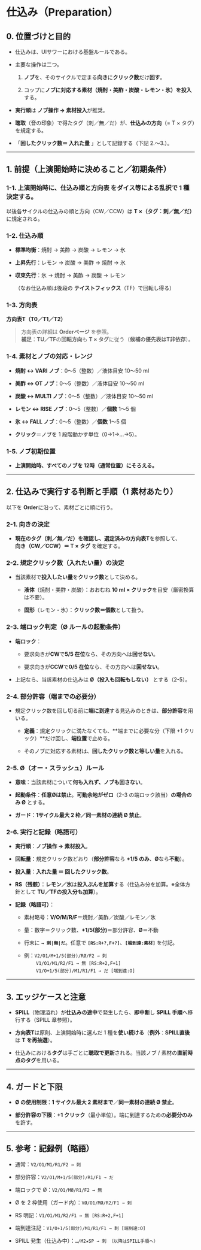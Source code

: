 # 仕込み（Preparation）

## 0. 位置づけと目的

- 仕込みは、UIサワーにおける基盤ルールである。
    
- 主要な操作は二つ。
    
    1. **ノブ**を、そのサイクルで定まる**向き**に**クリック数**だけ**回す**。
        
    2. コップに**ノブに対応する素材（焼酎・美酢・炭酸・レモン・氷）を投入**する。
        
- **実行順**は **ノブ操作 → 素材投入**が推奨。
    
- **聴取**（音の印象）で得たタグ（刺／無／だ）が、**仕込みの方向**（= T × タグ）を規定する。
    
- 「**回したクリック数＝ 入れた量** 」として記録する（下記 2.〜3.）。
    

---

## 1. 前提（上演開始時に決めること／初期条件）

### 1-1. 上演開始時に、仕込み順と方向表 をダイス等による乱択で 1 種決定する。  
以後各サイクルの仕込みの順と方向（CW／CCW）は **T ×（タグ：刺／無／だ）** に規定される。

### 1-2. 仕込み順 

- **標準均衡**：焼酎 → 美酢 → 炭酸 → レモン → 氷
    
- **上昇先行**：レモン → 炭酸 → 美酢 → 焼酎 → 氷
    
- **収束先行**：氷 → 焼酎 → 美酢 → 炭酸 → レモン  
    
    （なお仕込み順は後段の **テイストフィックス**（TF）で回転し得る）


### 1-3. 方向表

 **方向表T（T0／T1／T2）** 

> 方向表の詳細は **Orderページ** を参照。  
> **補足**：**TU／TF**の**回転方向**も **T × タグ**に従う（**候補の優先表はT非依存**）。

### 1-4. 素材とノブの対応・レンジ

- **焼酎 ↔ VARI ノブ**：0〜5（整数）／液体目安 10〜50 ml
    
- **美酢 ↔ OT ノブ**：0〜5（整数）／液体目安 10〜50 ml
    
- **炭酸 ↔ MULTI ノブ**：0〜5（整数）／液体目安 10〜50 ml
    
- **レモン ↔ RISE ノブ**：0〜5（整数）／**個数** 1〜5 個
    
- **氷 ↔ FALL ノブ**：0〜5（整数）／**個数** 1〜5 個
    
- **クリック**＝ノブを 1 段階動かす単位（0→1→…→5）。
    

### 1-5. ノブ初期位置

- **上演開始時、すべてのノブを 12時（通常位置）にそろえる。**
    

---

## 2. 仕込みで実行する判断と手順（1 素材あたり）

以下を **Order**に沿って、素材ごとに順に行う。

### 2-1. 向きの決定

- **現在のタグ（刺／無／だ）**を確認し、選定済みの**方向表T**を参照して、  
    **向き（CW／CCW）＝ T × タグ** を確定する。
    

### 2-2. 規定クリック数（入れたい量）の決定

- 当該素材で**投入したい量**を**クリック数**として決める。
    
    - **液体**（焼酎・美酢・炭酸）：おおむね **10 ml × クリック**を目安（厳密換算は不要）。
        
    - **固形**（レモン・氷）：**クリック数＝個数**として扱う。
        

### 2-3. 端ロック判定（Ø ルールの起動条件）

- **端ロック**：
    
    - 要求向きが**CW**で**5/5 在位**なら、その方向へは**回せない**。
        
    - 要求向きが**CCW**で**0/5 在位**なら、その方向へは**回せない**。
        
- 上記なら、当該素材の仕込みは **Ø（投入も回転もしない）** とする（2-5）。
    

### 2-4. 部分許容（端までの必要分）

- 規定クリック数を回し切る前に**端に到達**する見込みのときは、**部分許容**を用いる。
    
    - **定義**：規定クリックに満たなくても、**端までに必要な分（下限 +1 クリック）**だけ回し、**端位置**で止める。
        
    - そのノブに対応する素材は、**回したクリック数と等しい量**を入れる。
        

### 2-5. Ø（オー・スラッシュ）ルール

- **意味**：当該素材について**何も入れず、ノブも回さない**。
    
- **起動条件**：**任意Øは禁止**。**可動余地がゼロ**（2-3 の端ロック該当）**の場合のみ Ø** とする。
    
- **ガード**：**1サイクル最大 2 枠／同一素材の連続 Ø 禁止**。
    

### 2-6. 実行と記録（略語可）

- **実行順**：**ノブ操作 → 素材投入**。
    
- **回転量**：規定クリック数どおり（**部分許容**なら **+1/5 のみ**、**Ø**なら**不動**）。
    
- **投入量**：**入れた量 ＝ 回したクリック数**。
    
- **RS（残骸）**：**レモン／氷**は**投入ぶんを加算**する（仕込み分を加算。※全体方針として **TU／TFの投入分も加算**）。
    
- **記録（略語可）**：
    
    - 素材略号：**V/O/M/R/F**＝焼酎／美酢／炭酸／レモン／氷
        
    - 量：数字＝クリック数、**+1/5(部分)**＝部分許容、**Ø**＝不動
        
    - 行末に **`→ 刺|無|だ`**。任意で **`[RS:R+?,F+?]`**、**`[端到達:素材]`** を付記。
        
    - 例：`V2/O1/M+1/5(部分)/RØ/F2 → 刺`  
        　　 `V1/O1/M1/R2/F1 → 無 [RS:R+2,F+1]`  
        　　 `V1/O+1/5(部分)/M1/R1/F1 → だ [端到達:O]`
        

---

## 3. エッジケースと注意

- **SPILL**（物理溢れ）が**仕込みの途中**で発生したら、**即中断**し **SPILL 手順**へ移行する（SPILL 章参照）。
    
- **方向表T**は原則、上演開始時に選んだ 1 種を**使い続ける**（**例外**：**SPILL直後**は **T を再抽選**）。
    
- 仕込みにおける**タグ**は手ごとに**聴取で更新**される。当該ノブ / 素材の**直前時点のタグ**を用いる。
    

---

## 4. ガードと下限

- **Ø の使用制限**：**1 サイクル最大 2 素材まで**／**同一素材の連続 Ø 禁止**。
    
- **部分許容の下限**：**+1 クリック**（最小単位）。端に到達するための**必要分のみ**を許す。
    

---

## 5. 参考：記録例（略語）

- 通常：`V2/O1/M1/R1/F2 → 刺`
    
- 部分許容：`V2/O1/M+1/5(部分)/R1/F1 → だ`
    
- 端ロックで Ø：`V2/O1/MØ/R1/F2 → 無`
    
- Ø を 2 枠使用（ガード内）：`VØ/O1/MØ/R2/F1 → 刺`
    
- RS 明記：`V1/O1/M1/R2/F1 → 無 [RS:R+2,F+1]`
    
- 端到達注記：`V1/O+1/5(部分)/M1/R1/F1 → 刺 [端到達:O]`
    
- SPILL 発生（仕込み中）：`…/M2★SP → 刺 （以降はSPILL手順へ）`

